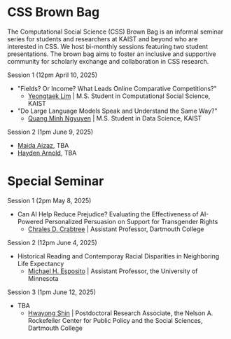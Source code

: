 # CSS Brown Bag

The Computational Social Science (CSS) Brown Bag is an informal seminar series for students and researchers at KAIST and beyond who are interested in CSS. We host bi-monthly sessions featuring two student presentations. The brown bag aims to foster an inclusive and supportive community for scholarly exchange and collaboration in CSS research.

Session 1 (12pm April 10, 2025)

- "Fields? Or Income? What Leads Online Comparative Competitions?"
  - [Yeongtaek Lim](https://ghss.kaist.ac.kr/pages/sub/sub02_03) | M.S. Student in Computational Social Science, KAIST
- "Do Large Language Models Speak and Understand the Same Way?"
  - [Quang Minh Ngyuyen](https://ngqm.github.io) | M.S. Student in Data Science, KAIST

Session 2 (1pm June 9, 2025)

- [Maida Aizaz](), TBA
- [Hayden Arnold](https://www.linkedin.com/in/hayden-arnold/), TBA

# Special Seminar

Session 1 (2pm May 8, 2025)

- Can AI Help Reduce Prejudice? Evaluating the Effectiveness of AI-Powered Personalized Persuasion on Support for Transgender Rights
  - [Chrales D. Crabtree](https://charlescrabtree.org/) | Assistant Professor, Dartmouth College

Session 2 (12pm June 4, 2025)

- Historical Reading and Contemporay Racial Disparities in Neighboring Life Expectancy
  - [Michael H. Esposito](https://lcc.umn.edu/people/michael-esposito) | Assistant Professor, the University of Minnesota

Session 3 (1pm June 12, 2025)

- TBA
  - [Hwayong Shin](https://www.hwayongshin.com/) | Postdoctoral Research Associate, the Nelson A. Rockefeller Center for Public Policy and the Social Sciences, Dartmouth College




